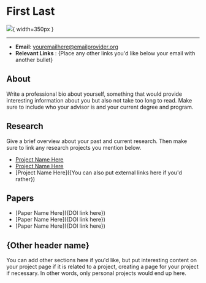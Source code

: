 # First Last

![](assets/first_last.jpg){ width=350px }

---

- **Email**: youremailhere@emailprovider.org
- **Relevant Links** : {Place any other links you'd like below your email with another bullet}

## About

Write a professional bio about yourself, something that would provide interesting information about you but also not take too long to read. Make sure to include who your advisor is and your current degree and program.

## Research

Give a brief overview about your past and current research. Then make sure to link any research projects you mention below.

- [Project Name Here](../../research/current_projects/{project_name_here}.md)
- [Project Name Here](../../research/current_projects/{project_name_here}.md)
- [Project Name Here]({You can also put external links here if you'd rather})

## Papers

- [Paper Name Here]({DOI link here})
- [Paper Name Here]({DOI link here})
- [Paper Name Here]({DOI link here})

## {Other header name}

You can add other sections here if you'd like, but put interesting content on your project page if it is related to a project, creating a page for your project if necessary. In other words, only personal projects would end up here.

